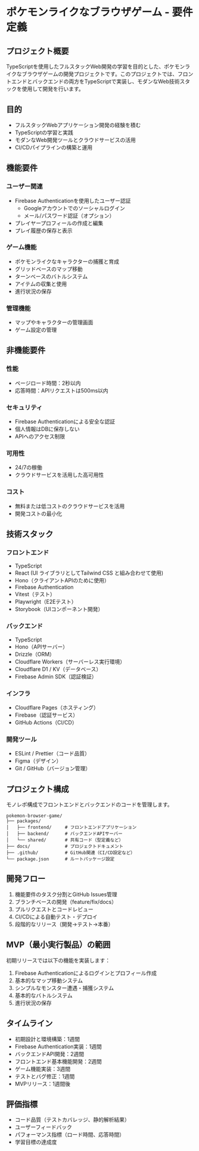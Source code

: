 # ポケモンライクなブラウザゲーム - 要件定義

## プロジェクト概要

TypeScriptを使用したフルスタックWeb開発の学習を目的とした、ポケモンライクなブラウザゲームの開発プロジェクトです。このプロジェクトでは、フロントエンドとバックエンドの両方をTypeScriptで実装し、モダンなWeb技術スタックを使用して開発を行います。

## 目的

- フルスタックWebアプリケーション開発の経験を積む
- TypeScriptの学習と実践
- モダンなWeb開発ツールとクラウドサービスの活用
- CI/CDパイプラインの構築と運用

## 機能要件

### ユーザー関連
- Firebase Authenticationを使用したユーザー認証
  - Googleアカウントでのソーシャルログイン
  - メール/パスワード認証（オプション）
- プレイヤープロフィールの作成と編集
- プレイ履歴の保存と表示

### ゲーム機能
- ポケモンライクなキャラクターの捕獲と育成
- グリッドベースのマップ移動
- ターンベースのバトルシステム
- アイテムの収集と使用
- 進行状況の保存

### 管理機能
- マップやキャラクターの管理画面
- ゲーム設定の管理

## 非機能要件

### 性能
- ページロード時間：2秒以内
- 応答時間：APIリクエストは500ms以内

### セキュリティ
- Firebase Authenticationによる安全な認証
- 個人情報はDBに保存しない
- APIへのアクセス制限

### 可用性
- 24/7の稼働
- クラウドサービスを活用した高可用性

### コスト
- 無料または低コストのクラウドサービスを活用
- 開発コストの最小化

## 技術スタック

### フロントエンド
- TypeScript
- React (UI ライブラリとしてTailwind CSS と組み合わせて使用)
- Hono（クライアントAPIのために使用）
- Firebase Authentication
- Vitest（テスト）
- Playwright（E2Eテスト）
- Storybook（UIコンポーネント開発）

### バックエンド
- TypeScript
- Hono（APIサーバー）
- Drizzle（ORM）
- Cloudflare Workers（サーバーレス実行環境）
- Cloudflare D1 / KV（データベース）
- Firebase Admin SDK（認証検証）

### インフラ
- Cloudflare Pages（ホスティング）
- Firebase（認証サービス）
- GitHub Actions（CI/CD）

### 開発ツール
- ESLint / Prettier（コード品質）
- Figma（デザイン）
- Git / GitHub（バージョン管理）

## プロジェクト構成

モノレポ構成でフロントエンドとバックエンドのコードを管理します。

```
pokemon-browser-game/
├── packages/
│   ├── frontend/     # フロントエンドアプリケーション
│   ├── backend/      # バックエンドAPIサーバー
│   └── shared/       # 共有コード（型定義など）
├── docs/             # プロジェクトドキュメント
├── .github/          # GitHub関連（CI/CD設定など）
└── package.json      # ルートパッケージ設定
```

## 開発フロー

1. 機能要件のタスク分割とGitHub Issues管理
2. ブランチベースの開発（feature/fix/docs）
3. プルリクエストとコードレビュー
4. CI/CDによる自動テスト・デプロイ
5. 段階的なリリース（開発→テスト→本番）

## MVP（最小実行製品）の範囲

初期リリースでは以下の機能を実装します：

1. Firebase Authenticationによるログインとプロフィール作成
2. 基本的なマップ移動システム
3. シンプルなモンスター遭遇・捕獲システム
4. 基本的なバトルシステム
5. 進行状況の保存

## タイムライン

- 初期設計と環境構築：1週間
- Firebase Authentication実装：1週間
- バックエンドAPI開発：2週間
- フロントエンド基本機能開発：2週間
- ゲーム機能実装：3週間
- テストとバグ修正：1週間
- MVPリリース：1週間後

## 評価指標

- コード品質（テストカバレッジ、静的解析結果）
- ユーザーフィードバック
- パフォーマンス指標（ロード時間、応答時間）
- 学習目標の達成度
